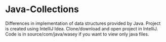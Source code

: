 # Java-Collections
Differences in implementation of data structures provided by Java.
Project is created using IntelliJ Idea. 
Clone/download and open project in IntelliJ.
Code is in source/com/java/wasey if you want to view only java files.
